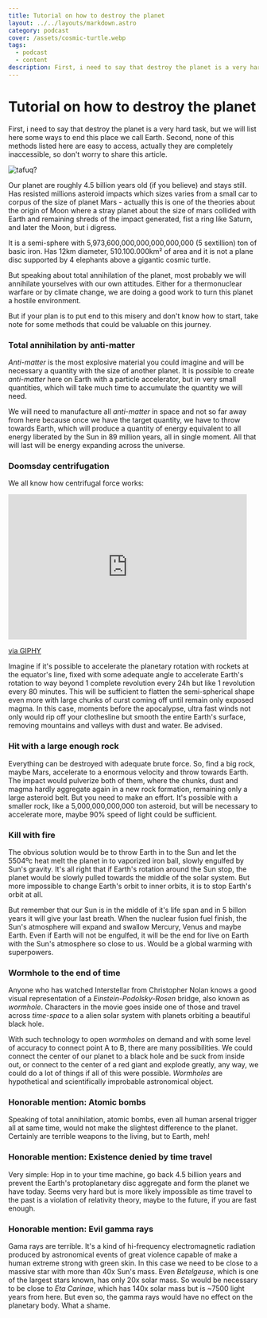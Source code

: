 ```yaml
---
title: Tutorial on how to destroy the planet
layout: ../../layouts/markdown.astro
category: podcast
cover: /assets/cosmic-turtle.webp
tags: 
  - podcast
  - content
description: First, i need to say that destroy the planet is a very hard task, but we will list here some ways to end this place we call Earth. Second...
---
```


# Tutorial on how to destroy the planet

First, i need to say that destroy the planet is a very hard task, but we will list here some ways to end this place we call Earth. Second, none of this methods listed here are easy to access, actually they are completely inaccessible, so don't worry to share this article.

![tafuq?](/assets/cosmic-turtle.webp)

Our planet are roughly 4.5 billion years old (if you believe) and stays still. Has resisted millions asteroid impacts which sizes varies from a small car to corpus of the size of planet Mars - actually this is one of the theories about the origin of Moon where a stray planet about the size of mars collided with Earth and remaining shreds of the impact generated, fist a ring like Saturn, and later the Moon, but i digress.

It is a semi-sphere with 5,973,600,000,000,000,000,000 (5 sextillion) ton of basic iron. Has 12km diameter, 510.100.000km² of area and it is not a plane disc supported by 4 elephants above a gigantic cosmic turtle.

But speaking about total annihilation of the planet, most probably we will annihilate yourselves with our own attitudes. Either for a thermonuclear warfare or by climate change, we are doing a good work to turn this planet a hostile environment.

But if your plan is to put end to this misery and don't know how to start, take note for some methods that could be valuable on this journey.

### Total annihilation by anti-matter

*Anti-matter* is the most explosive material you could imagine and will be necessary a quantity with the size of another planet. It is possible to create *anti-matter* here on Earth with a particle accelerator, but in very small quantities, which will take much time to accumulate the quantity we will need.

We will need to manufacture all *anti-matter* in space and not so far away from here because once we have the target quantity, we have to throw towards Earth, which will produce a quantity of energy equivalent to all energy liberated by the Sun in 89 million years, all in single moment. All that will last will be energy expanding across the universe.

### Doomsday centrifugation

We all know how centrifugal force works:

<iframe src="https://giphy.com/embed/8B4uAsmg4kI92" width="480" height="292" frameBorder="0" class="giphy-embed" allowFullScreen></iframe><p><a href="https://giphy.com/gifs/fail-fall-spinning-8B4uAsmg4kI92">via GIPHY</a></p>

Imagine if it's possible to accelerate the planetary rotation with rockets at the equator's line, fixed with some adequate angle to accelerate Earth's rotation to way beyond 1 complete revolution every 24h but like 1 revolution every 80 minutes. This will be sufficient to flatten the semi-spherical shape even more with large chunks of curst coming off until remain only exposed magma. In this case, moments before the apocalypse, ultra fast winds not only would rip off your clothesline but smooth the entire Earth's surface, removing mountains and valleys with dust and water. Be advised.

### Hit with a large enough rock

Everything can be destroyed with adequate brute force. So, find a big rock, maybe Mars, accelerate to a enormous velocity and throw towards Earth. The impact would pulverize both of them, where the chunks, dust and magma hardly aggregate again in a new rock formation, remaining only a large asteroid belt. But you need to make an effort. It's possible with a smaller rock, like a 5,000,000,000,000 ton asteroid, but will be necessary to accelerate more, maybe 90% speed of light could be sufficient.

### Kill with fire

The obvious solution would be to throw Earth in to the Sun and let the 5504ºc heat melt the planet in to vaporized iron ball, slowly engulfed by Sun's gravity. It's all right that if Earth's rotation around the Sun stop, the planet would be slowly pulled towards the middle of the solar system. But more impossible to change Earth's orbit to inner orbits, it is to stop Earth's orbit at all.

But remember that our Sun is in the middle of it's life span and in 5 billon years it will give your last breath. When the nuclear fusion fuel finish, the Sun's atmosphere will expand and swallow Mercury, Venus and maybe Earth. Even if Earth will not be engulfed, it will be the end for live on Earth with the Sun's atmosphere so close to us. Would be a global warming with superpowers.

### Wormhole to the end of time

Anyone who has watched Interstellar from Christopher Nolan knows a good visual representation of a *Einstein-Podolsky-Rosen* bridge, also known as *wormhole*. Characters in the movie goes inside one of those and travel across *time-space* to a alien solar system with planets orbiting a beautiful black hole.

With such technology to open *wormholes* on demand and with some level of accuracy to connect point A to B, there are many possibilities. We could connect the center of our planet to a black hole and be suck from inside out, or connect to the center of a red giant and explode greatly, any way, we could do a lot of things if all of this were possible. *Wormholes* are hypothetical and scientifically improbable astronomical object. 

### Honorable mention: Atomic bombs

Speaking of total annihilation, atomic bombs, even all human arsenal trigger all at same time, would not make the slightest difference to the planet. Certainly are terrible weapons to the living, but to Earth, meh!

### Honorable mention: Existence denied by time travel

Very simple: Hop in to your time machine, go back 4.5 billion years and prevent the Earth's protoplanetary disc aggregate and form the planet we have today. Seems very hard but is more likely impossible as time travel to the past is a violation of relativity theory, maybe to the future, if you are fast enough.


### Honorable mention: Evil gamma rays

Gama rays are terrible. It's a kind of hi-frequency electromagnetic radiation produced by astronomical events of great violence capable of make a human extreme strong with green skin. In this case we need to be close to a massive star with more than 40x Sun's mass. Even *Betelgeuse*, which is one of the largest stars known, has only 20x solar mass. So would be necessary to be close to *Eta Carinae*, which has 140x solar mass but is ~7500 light years from here. But even so, the gamma rays would have no effect on the planetary body. What a shame.

